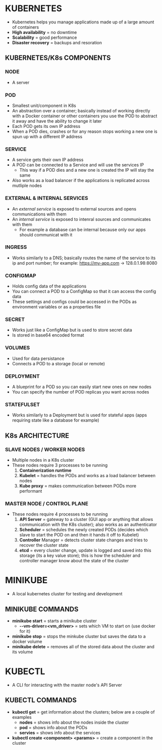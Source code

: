 # KUBERNETES

- Kubernetes helps you manage applications made up of a large amount of containers
- **High availability** = no downtime
- **Scalability** = good performance
- **Disaster recovery** = backups and resoration

## KUBERNETES/K8s COMPONENTS

### NODE

- A server

### POD

- Smallest unit/component in K8s
- An abstraction over a container; basically instead of working directly with a Docker container or other containers you use the POD to abstract it away and have the ability to change it later
- Each POD gets its own IP address
- When a POD dies, crashes or for any reason stops working a new one is spun up with a different IP address

### SERVICE

- A service gets their own IP address
- A POD can be connected to a Service and will use the services IP
  - This way if a POD dies and a new one is created the IP will stay the same
- Also works as a load balancer if the applications is replicated across mutliple nodes

### EXTERNAL & INTERNAL SERVICES

- An *external service* is exposed to external sources and opens communications with them
- An *internal service* is exposed to intenral sources and communicates with them
  - For example a database can be internal because only our apps should communicat with it

### INGRESS

- Works similarly to a DNS; basically routes the name of the service to its ip and port number; for example: https://my-app.com -> 128.0.1.98:8080

### CONFIGMAP

- Holds config data of the applications
- You can connect a POD to a ConfigMap so that it can access the config data
- These settings and configs could be accessed in the PODs as environment variables or as a properties file

### SECRET

- Works just like a ConfigMap but is used to store secret data
- Is stored in base64 encoded format

### VOLUMES

- Used for data persistance
- Connects a POD to a storage (local or remote)

### DEPLOYMENT

- A blueprint for a POD so you can easily start new ones on new nodes
- You can specify the number of POD replicas you want across nodes

### STATEFULSET

- Works similarly to a Deployment but is used for stateful apps (apps requiring state like a database for example)

## K8s ARCHITECTURE

### SLAVE NODES / WORKER NODES

- Multiple nodes in a K8s cluster
- These nodes require 3 processes to be running
  1. **Containerization runtime**
  2. **Kubelet** = handles the PODs and works as a load balancer between nodes
  3. **Kube proxy** = makes communication between PODs more performant

### MASTER NODE / CONTROL PLANE

- These nodes require 4 processes to be running
  1. **API Server** = gateway to a cluster (GUI app or anything that allows communication with the K8s cluster); also works as an authenticator
  2. **Scheduler** = schedules the newly created PODs (decides which slave to start the POD on and then it hands it off to Kubelet)
  3. **Controller** Manager = detects cluster state changes and tries to recover the cluster state
  4. **etcd** = every cluster change, update is logged and saved into this storage (its a key value store); this is how the scheduler and controller manager know about the state of the cluster

# MINIKUBE

- A local kubernetes cluster for testing and development

## MINIKUBE COMMANDS

- **minikube start** = starts a minikube cluster
  - **--vm-driver=\<vm_driver\>** = sets which VM to start on (use docker for it)
- **minikube stop** = stops the minkube cluster but saves the data to a docker volume
- **minikube delete** = removes all of the stored data about the cluster and its volume

# KUBECTL

- A CLI for interacting with the master node's API Server

## KUBECTL COMMANDS

- **kubectl get** = get information about the clusters; below are a couple of examples
  - **nodes** = shows info about the nodes inside the cluster 
  - **pod** = shows info about the PODs
  - **servies** = shows info about the services
- **kubectl create \<component\> \<params\>** = create a component in the cluster